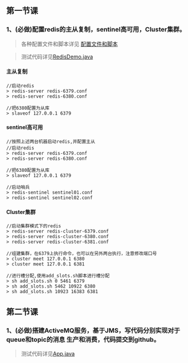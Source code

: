 
## 第一节课
### 1、(必做)配置redis的主从复制，sentinel高可用，Cluster集群。
> 各种配置文件和脚本详见 [配置文件和脚本](/cache-demo/src/main/resources/config)

> 测试代码详见[RedisDemo.java](/cache-demo/src/main/java/io/github/brightloong/cache/redis/RedisDemo.java)
#### 主从复制
```shell
//启动redis
> redis-server redis-6379.conf
> redis-server redis-6380.conf

//把6380配置为从库
> slaveof 127.0.0.1 6379
```
#### sentinel高可用
```shell
//按照上述两台机器启动redis,并配置主从
//启动redis
> redis-server redis-6379.conf
> redis-server redis-6380.conf

//把6380配置为从库
> slaveof 127.0.0.1 6379

//启动哨兵
> redis-sentinel sentinel01.conf
> redis-sentinel sentinel02.conf

```
#### Cluster集群
```shell
//启动集群模式下的redis
> redis-server redis-cluster-6379.conf
> redis-server redis-cluster-6380.conf
> redis-server redis-cluster-6381.conf

//组建集群，在6379上执行命令，也可以在另外两台执行，注意修改端口号
> cluster meet 127.0.0.1 6380
> cluster meet 127.0.0.1 6381

//进行槽分配,使用add_slots.sh脚本进行槽分配
> sh add_slots.sh 0 5461 6379
> sh add_slots.sh 5462 10922 6380
> sh add_slots.sh 10923 16383 6381
```

## 第二节课
### 1、(必做)搭建ActiveMQ服务，基于JMS，写代码分别实现对于queue和topic的消息 生产和消费，代码提交到github。

> 测试代码详见[App.java](/mq-demo/src/main/java/io/github/brightloong/mq/active/App.java)

